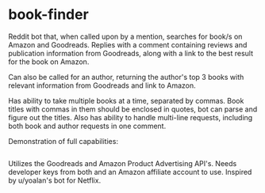 # book-finder

Reddit bot that, when called upon by a mention, searches for book/s on Amazon and Goodreads. Replies with a comment containing reviews and publication information from Goodreads, along with a link to the best result for the book on Amazon. 

Can also be called for an author, returning the author's top 3 books with relevant information from Goodreads and link to Amazon. 

Has ability to take multiple books at a time, separated by commas. Book titles with commas in them should be enclosed in quotes, bot can parse and figure out the titles. Also has ability to handle multi-line requests, including both book and author requests in one comment. 

Demonstration of full capabilities: 

<image here>

Utilizes the Goodreads and Amazon Product Advertising API's. Needs developer keys from both and an Amazon affiliate account to use. Inspired by u/yoalan's bot for Netflix. 
